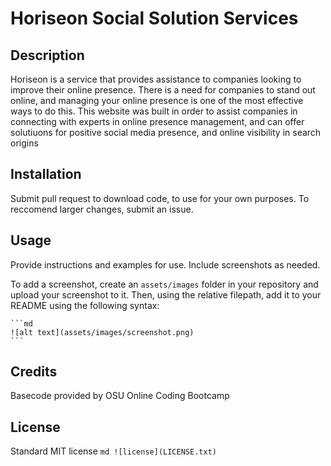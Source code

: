 # Horiseon Social Solution Services

## Description

Horiseon is a service that provides assistance to companies looking to improve their online presence. There is a need for companies to stand out online, and managing your online presence is one of the most effective ways to do this.
This website was built in order to assist companies in connecting with experts in online presence management, and can offer solutiuons for positive social media presence, and online visibility in search origins

## Installation

Submit pull request to download code, to use for your own purposes.
To reccomend larger changes, submit an issue.

## Usage

Provide instructions and examples for use. Include screenshots as needed.

To add a screenshot, create an `assets/images` folder in your repository and upload your screenshot to it. Then, using the relative filepath, add it to your README using the following syntax:

    ```md
    ![alt text](assets/images/screenshot.png)
    ```

## Credits

Basecode provided by OSU Online Coding Bootcamp 

## License

Standard MIT license 
    ```md
    ![license](LICENSE.txt)
    ```
